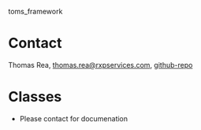 toms_framework
# Contact
Thomas Rea, thomas.rea@rxpservices.com, [github-repo]

# Classes
- Please contact for documenation


    [github-repo]: <https://github.com/Sparcc/toms_selenium>